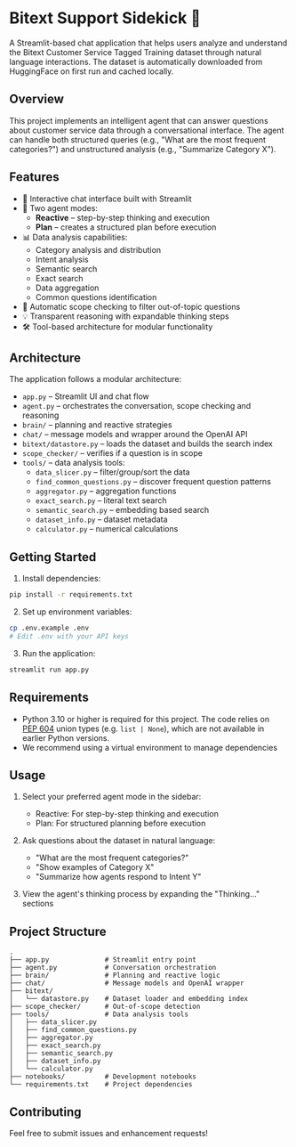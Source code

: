 # Bitext Support Sidekick 🤖

A Streamlit-based chat application that helps users analyze and understand the Bitext Customer Service Tagged Training dataset through natural language interactions. The dataset is automatically downloaded from HuggingFace on first run and cached locally.

## Overview

This project implements an intelligent agent that can answer questions about customer service data through a conversational interface. The agent can handle both structured queries (e.g., "What are the most frequent categories?") and unstructured analysis (e.g., "Summarize Category X").

## Features

- 🤖 Interactive chat interface built with Streamlit
- 🔄 Two agent modes:
  - **Reactive** – step-by-step thinking and execution
  - **Plan** – creates a structured plan before execution
- 📊 Data analysis capabilities:
  - Category analysis and distribution
  - Intent analysis
  - Semantic search
  - Exact search
  - Data aggregation
  - Common questions identification
- 🚦 Automatic scope checking to filter out-of-topic questions
- 💡 Transparent reasoning with expandable thinking steps
- 🛠️ Tool-based architecture for modular functionality

## Architecture

The application follows a modular architecture:

- `app.py` – Streamlit UI and chat flow
- `agent.py` – orchestrates the conversation, scope checking and reasoning
- `brain/` – planning and reactive strategies
- `chat/` – message models and wrapper around the OpenAI API
- `bitext/datastore.py` – loads the dataset and builds the search index
- `scope_checker/` – verifies if a question is in scope
- `tools/` – data analysis tools:
  - `data_slicer.py` – filter/group/sort the data
  - `find_common_questions.py` – discover frequent question patterns
  - `aggregator.py` – aggregation functions
  - `exact_search.py` – literal text search
  - `semantic_search.py` – embedding based search
  - `dataset_info.py` – dataset metadata
  - `calculator.py` – numerical calculations

## Getting Started

1. Install dependencies:
```bash
pip install -r requirements.txt
```

2. Set up environment variables:
```bash
cp .env.example .env
# Edit .env with your API keys
```

3. Run the application:
```bash
streamlit run app.py
```

## Requirements

- Python 3.10 or higher is required for this project. The code relies on
  [PEP&nbsp;604](https://peps.python.org/pep-0604/) union types (e.g. `list | None`),
  which are not available in earlier Python versions.
- We recommend using a virtual environment to manage dependencies

## Usage

1. Select your preferred agent mode in the sidebar:
   - Reactive: For step-by-step thinking and execution
   - Plan: For structured planning before execution

2. Ask questions about the dataset in natural language:
   - "What are the most frequent categories?"
   - "Show examples of Category X"
   - "Summarize how agents respond to Intent Y"

3. View the agent's thinking process by expanding the "Thinking..." sections

## Project Structure

```
.
├── app.py              # Streamlit entry point
├── agent.py            # Conversation orchestration
├── brain/              # Planning and reactive logic
├── chat/               # Message models and OpenAI wrapper
├── bitext/
│   └── datastore.py    # Dataset loader and embedding index
├── scope_checker/      # Out-of-scope detection
├── tools/              # Data analysis tools
│   ├── data_slicer.py
│   ├── find_common_questions.py
│   ├── aggregator.py
│   ├── exact_search.py
│   ├── semantic_search.py
│   ├── dataset_info.py
│   └── calculator.py
├── notebooks/          # Development notebooks
└── requirements.txt    # Project dependencies
```

## Contributing

Feel free to submit issues and enhancement requests! 
